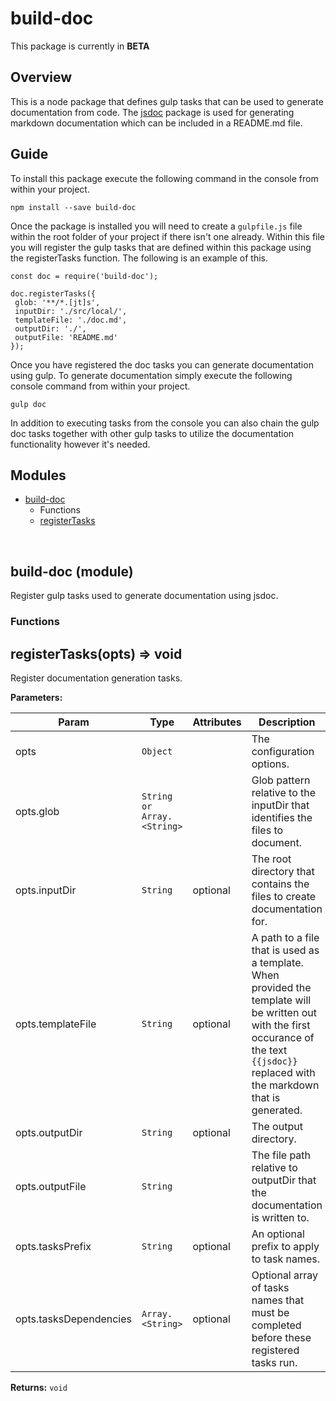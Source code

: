 # build-doc

This package is currently in **BETA**

## Overview
This is a node package that defines gulp tasks that can be used to generate documentation from code.
The [jsdoc](https://www.npmjs.com/package/jsdoc) package is used for generating markdown documentation which
can be included in a README.md file.

## Guide

To install this package execute the following command in the console from within your project.

```
npm install --save build-doc
```

Once the package is installed you will need to create a `gulpfile.js` file within the root folder of your project if there isn't one already.
Within this file you will register the gulp tasks that are defined within this package using the registerTasks function.  The following is an example of this.

```
const doc = require('build-doc');

doc.registerTasks({
 glob: '**/*.[jt]s',
 inputDir: './src/local/',
 templateFile: './doc.md',
 outputDir: './',
 outputFile: 'README.md'
});
```

Once you have registered the doc tasks you can generate documentation using gulp.
To generate documentation simply execute the following console command from within your project.

```
gulp doc
```

In addition to executing tasks from the console you can also chain the gulp doc tasks together with other gulp tasks to utilize the documentation functionality however it's needed.

## Modules

* [build-doc](#module_build-doc)
  * Functions
  * [registerTasks](#module_build-doc~registerTasks)


<br/><a name="module_build-doc"></a>
## **build-doc** (module)  
Register gulp tasks used to generate documentation using jsdoc.  

### **Functions**  
<a name="module_build-doc~registerTasks"></a>
## registerTasks(opts) ⇒ void  
Register documentation generation tasks.  
  
**Parameters:**  

| Param | Type | Attributes | Description |
| --- | --- | --- | --- |
| opts | `Object` |   | The configuration options. |
| opts.glob | `String or Array.<String>` |   | Glob pattern relative to the inputDir that identifies the files to document. |
| opts.inputDir | `String` | optional | The root directory that contains the files to create documentation for. |
| opts.templateFile | `String` | optional | A path to a file that is used as a template.  When provided the template will                                       be written out with the first occurance of the text `{{jsdoc}}` replaced                                       with the markdown that is generated. |
| opts.outputDir | `String` | optional | The output directory. |
| opts.outputFile | `String` |   | The file path relative to outputDir that the documentation is written to. |
| opts.tasksPrefix | `String` | optional | An optional prefix to apply to task names. |
| opts.tasksDependencies | `Array.<String>` | optional | Optional array of tasks names that must be completed before these registered tasks run. |
  
**Returns:** `void`  


